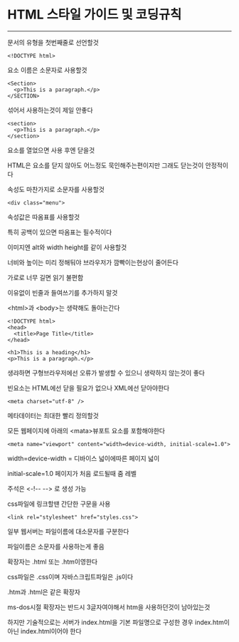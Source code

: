 # HTML 스타일 가이드 및 코딩규칙
------------------------

문서의 유형을 첫번째줄로 선언할것

```
<!DOCTYPE html>
```

요소 이름은 소문자로 사용할것
```
<Section>
  <p>This is a paragraph.</p>
</SECTION>
```
섞어서 사용하는것이 제일 안좋다

```
<section>
  <p>This is a paragraph.</p>
</section>
```

요소를 열었으면 사용 후엔 닫을것

HTML은 요소를 닫지 않아도 어느정도 묵인해주는편이지만 그래도 닫는것이 안정적이다

속성도 마찬가지로 소문자를 사용할것

```
<div class="menu">
```

속성값은 따옴표를 사용할것

특히 공백이 있으면 따옴표는 필수적이다

이미지엔 alt와 width height를 같이 사용할것

너비와 높이는 미리 정해둬야 브라우저가 깜빡이는현상이 줄어든다

가로로 너무 길면 읽기 불편함

이유없이 빈줄과 들여쓰기를 추가하지 말것

\<html>과 \<body>는 생략해도 돌아는간다

```
<!DOCTYPE html>
<head>
  <title>Page Title</title>
</head>

<h1>This is a heading</h1>
<p>This is a paragraph.</p>
```

생랴하면 구형브라우저에선 오류가 발생할 수 있으니 생략하지 않는것이 좋다

빈요소는 HTML에선 닫을 필요가 없으나 XML에선 닫아야한다
```
<meta charset="utf-8" />
```

메타데이터는 최대한 빨리 정의할것

모든 웹페이지에 아래의 \<mata>뷰포트 요소를 포함해야한다

```
<meta name="viewport" content="width=device-width, initial-scale=1.0">
```

width=device-width = 디바이스 넓이에따른 페이지 넓이

initial-scale=1.0 페이지가 처음 로드될때 줌 레벨

주석은 \<-!-- --> 로 생성 가능

css파일에 링크할땐 간단한 구문을 사용

```
<link rel="stylesheet" href="styles.css">
```

일부 웹서버는 파일이름에 대소문자를 구분한다

파일이름은 소문자를 사용하는게 좋음

확장자는 .html 또는 .htm이영한다

css파일은 .css이며 자바스크립트파일은 .js이다

.htm과 .html은 같은 확장자

ms-dos시절 확장자는 반드시 3글자여야해서 htm을 사용하던것이 남아있는것

하지만 기술적으로는 서버가 index.html을 기본 파일명으로 구성한 경우 index.htm이 아닌 index.html이어야 한다

